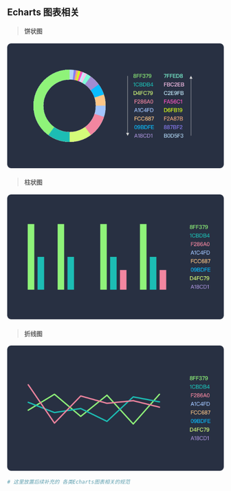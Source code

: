## Echarts 图表相关

> #### 饼状图

![alt text](image-22.png)

> #### 柱状图

![alt text](image-23.png)

> #### 折线图

![alt text](image-24.png)

```bash
# 这里放置后续补充的 各类Echarts图表相关的规范

```
